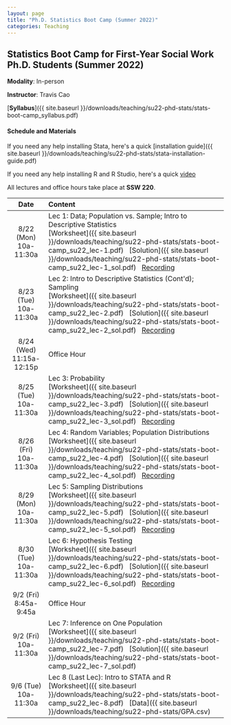 ```yaml
---
layout: page
title: "Ph.D. Statistics Boot Camp (Summer 2022)"
categories: Teaching
---
```


## Statistics Boot Camp for First-Year Social Work Ph.D. Students (Summer 2022)

**Modality**: In-person

**Instructor**: Travis Cao

[**Syllabus**]({{ site.baseurl }}/downloads/teaching/su22-phd-stats/stats-boot-camp_syllabus.pdf)

#### Schedule and Materials

If you need any help installing Stata, here's a quick [installation guide]({{ site.baseurl }}/downloads/teaching/su22-phd-stats/stata-installation-guide.pdf)

If you need any help installing R and R Studio, here's a quick [video](https://youtu.be/3s57Swwoj-A)

All lectures and office hours take place at **SSW 220**. 

|     Date    |                     Content                     |
|:-----------:|	:---------------------------------------------- |
| 8/22 (Mon) <br> 10a-11:30a | Lec 1: Data; Population vs. Sample; Intro to Descriptive Statistics <br> [Worksheet]({{ site.baseurl }}/downloads/teaching/su22-phd-stats/stats-boot-camp_su22_lec-1.pdf) &nbsp; [Solution]({{ site.baseurl }}/downloads/teaching/su22-phd-stats/stats-boot-camp_su22_lec-1_sol.pdf) &nbsp; [Recording](https://uwmadison.zoom.us/rec/share/9ecBT1NO7-pu2Ecs2omX2rx2M7dFg8-ZlEVHKl9g4xPhX002Z-vP4OKMoEPUn5H-.3bVIJlcCz2OHLubo) | 
| 8/23 (Tue) <br> 10a-11:30a | Lec 2: Intro to Descriptive Statistics (Cont'd); Sampling <br> [Worksheet]({{ site.baseurl }}/downloads/teaching/su22-phd-stats/stats-boot-camp_su22_lec-2.pdf) &nbsp; [Solution]({{ site.baseurl }}/downloads/teaching/su22-phd-stats/stats-boot-camp_su22_lec-2_sol.pdf) &nbsp; [Recording](https://uwmadison.zoom.us/rec/share/7_fZnpWTTtQD5VDbMMYyOZIykGWkAuuwcuqglzDAiduRcjayZFDkyubkKNfdY7LX.cSLI9oCEiKMzNiRf)| 
| 8/24 (Wed) <br> 11:15a-12:15p | Office Hour |
| 8/25 (Tue) <br> 10a-11:30a | Lec 3: Probability <br> [Worksheet]({{ site.baseurl }}/downloads/teaching/su22-phd-stats/stats-boot-camp_su22_lec-3.pdf) &nbsp; [Solution]({{ site.baseurl }}/downloads/teaching/su22-phd-stats/stats-boot-camp_su22_lec-3_sol.pdf) &nbsp; [Recording](https://uwmadison.zoom.us/rec/share/sfAGRjs1nCcJJNWKfqsDz0Pwm8q05xv0TuNVZoza-Wx0ebmwh4AUl18TzenZUVzx.RDrqPvPh3kMbQJiM) |
| 8/26 (Fri) <br> 10a-11:30a | Lec 4: Random Variables; Population Distributions <br> [Worksheet]({{ site.baseurl }}/downloads/teaching/su22-phd-stats/stats-boot-camp_su22_lec-4.pdf) &nbsp; [Solution]({{ site.baseurl }}/downloads/teaching/su22-phd-stats/stats-boot-camp_su22_lec-4_sol.pdf) &nbsp; [Recording](https://uwmadison.zoom.us/rec/share/f25V37c2A24m1Pz3FTD3o_Nq6ah4l_a1cdU8ycotGGl-PkYHLT7M--EFpn6TaEpx.tcLyCMmqT-DRVdQw) |
| 8/29 (Mon) <br> 10a-11:30a | Lec 5: Sampling Distributions <br> [Worksheet]({{ site.baseurl }}/downloads/teaching/su22-phd-stats/stats-boot-camp_su22_lec-5.pdf) &nbsp; [Solution]({{ site.baseurl }}/downloads/teaching/su22-phd-stats/stats-boot-camp_su22_lec-5_sol.pdf) &nbsp; [Recording](https://uwmadison.zoom.us/rec/share/4BGHs3dBpt1i_8S_x2uhX749F0xIeUnz91jQtFYBjpGcbiWu1aOJfsrg09xG2Sl8.8cgXE8LLI1nh5f7a) | 
| 8/30 (Tue) <br> 10a-11:30a | Lec 6: Hypothesis Testing <br> [Worksheet]({{ site.baseurl }}/downloads/teaching/su22-phd-stats/stats-boot-camp_su22_lec-6.pdf) &nbsp; [Solution]({{ site.baseurl }}/downloads/teaching/su22-phd-stats/stats-boot-camp_su22_lec-6_sol.pdf) &nbsp; [Recording](https://uwmadison.zoom.us/rec/share/NRHjZxxTGeJCWwdFpy_MlMBdxWI_bRI7lIP9ltXrVbV5qVLYFsC16NR58zuoV7Ta.6J2fPpQS6xjGg6nL) |
| 9/2 (Fri) <br> 8:45a-9:45a | Office Hour |
| 9/2 (Fri) <br> 10a-11:30a | Lec 7: Inference on One Population <br> [Worksheet]({{ site.baseurl }}/downloads/teaching/su22-phd-stats/stats-boot-camp_su22_lec-7.pdf) &nbsp; [Solution]({{ site.baseurl }}/downloads/teaching/su22-phd-stats/stats-boot-camp_su22_lec-7_sol.pdf) |
| 9/6 (Tue) <br> 10a-11:30a | Lec 8 (Last Lec): Intro to STATA and R <br> [Worksheet]({{ site.baseurl }}/downloads/teaching/su22-phd-stats/stats-boot-camp_su22_lec-8.pdf) &nbsp; [Data]({{ site.baseurl }}/downloads/teaching/su22-phd-stats/GPA.csv) |